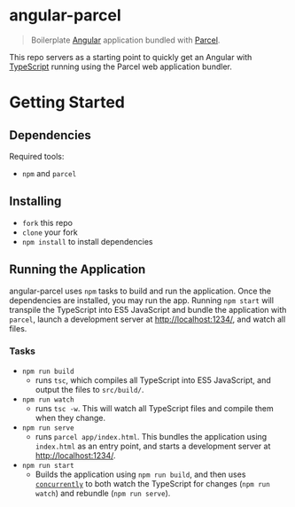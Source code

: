 # angular-parcel
> Boilerplate [Angular](https://angular.io/) application bundled with [Parcel](https://parceljs.org/).

This repo servers as a starting point to quickly get an Angular with [TypeScript](https://www.typescriptlang.org/) running using the Parcel web application bundler. 

# Getting Started

## Dependencies
Required tools:
 - `npm` and `parcel`
 
 ## Installing
 - `fork` this repo
 - `clone` your fork
 - `npm install` to install dependencies
 
 ## Running the Application
 angular-parcel uses `npm` tasks to build and run the application. Once the dependencies are installed, you may run the app. Running `npm start` will transpile the TypeScript into ES5 JavaScript and bundle the application with `parcel`, launch a development server at [http://localhost:1234/](http://localhost:1234/), and watch all files.
 
 ### Tasks
 - `npm run build`
      - runs `tsc`, which compiles all TypeScript into ES5 JavaScript, and output the files to `src/build/`.
 - `npm run watch`
      - runs `tsc -w`. This will watch all TypeScript files and compile them when they change.
 - `npm run serve`
      - runs `parcel app/index.html`. This bundles the application using `index.html` as an entry point, and starts a development server at [http://localhost:1234/](http://localhost:1234/).
 - `npm run start`
      - Builds the application using `npm run build`, and then uses [`concurrently`](https://www.npmjs.com/package/concurrently) to both watch the TypeScript for changes (`npm run watch`) and rebundle (`npm run serve`). 
